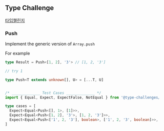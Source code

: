 ## Type Challenge 

[타입챌린지](https://github.com/type-challenges/type-challenges)



### Push

Implement the generic version of `Array.push`

For example

```typescript
type Result = Push<[1, 2], '3'> // [1, 2, '3']
```

```typescript
// try 1

type Push<T extends unknown[], U> = [...T, U]


/* _____________ Test Cases _____________ */
import { Equal, Expect, ExpectFalse, NotEqual } from '@type-challenges/utils'

type cases = [
  Expect<Equal<Push<[], 1>, [1]>>,
  Expect<Equal<Push<[1, 2], '3'>, [1, 2, '3']>>,
  Expect<Equal<Push<['1', 2, '3'], boolean>, ['1', 2, '3', boolean]>>,
]

```





